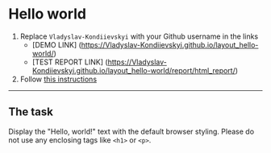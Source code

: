 # Hello world
1. Replace `Vladyslav-Kondiievskyi` with your Github username in the links
    - [DEMO LINK]
    (https://Vladyslav-Kondiievskyi.github.io/layout_hello-world/) <br>
    - [TEST REPORT LINK]
(https://Vladyslav-Kondiievskyi.github.io/layout_hello-world/report/html_report/)
2. Follow [this instructions](https://mate-academy.github.io/layout_task-guideline/)
___

## The task 
Display the "Hello, world!" text with the default browser styling. Please do not 
use any enclosing tags like `<h1>` or `<p>`.
